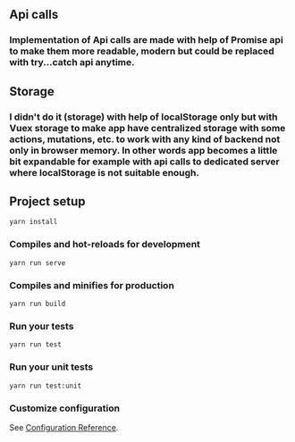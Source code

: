 ## Api calls
### Implementation of Api calls are made with help of Promise api to make them more readable, modern but could be replaced with try...catch api anytime.

## Storage
### I didn't do it (storage) with help of localStorage only but with Vuex storage to make app have centralized storage with some actions, mutations, etc. to work with any kind of backend not only in browser memory. In other words app becomes a little bit expandable for example with api calls to dedicated server where localStorage is not suitable enough.

## Project setup
```
yarn install
```

### Compiles and hot-reloads for development
```
yarn run serve
```

### Compiles and minifies for production
```
yarn run build
```

### Run your tests
```
yarn run test
```

### Run your unit tests
```
yarn run test:unit
```

### Customize configuration
See [Configuration Reference](https://cli.vuejs.org/config/).
